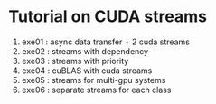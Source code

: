 # Tutorial on CUDA streams
1. exe01 : async data transfer + 2 cuda streams 
2. exe02 : streams with dependency
3. exe03 : streams with priority 
4. exe04 : cuBLAS with cuda streams
5. exe05 : streams for multi-gpu systems
6. exe06 : separate streams for each class 
